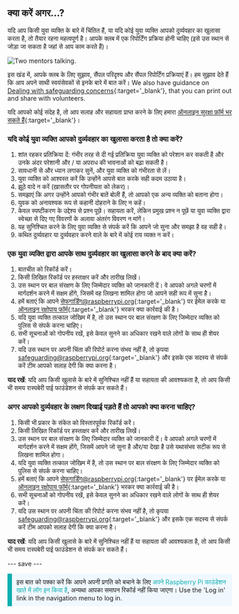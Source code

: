 ## क्या करें अगर…?

यदि आप किसी युवा व्यक्ति के बारे में चिंतित हैं, या यदि कोई युवा व्यक्ति आपको दुर्व्यवहार का खुलासा करता है, तो तैयार रहना महत्वपूर्ण है। आपके क्लब में एक रिपोर्टिंग प्रक्रिया होनी चाहिए (इसे उस स्थान से जोड़ा जा सकता है जहां से आप काम करते हैं)।

![Two mentors talking.](images/Safeguarding-Image4-1200x800.png)

इस खंड में, आपके क्लब के लिए सुझाव, सैंपल परिदृश्य और सैंपल रिपोर्टिंग प्रक्रियाएं हैं। हम सुझाव देते हैं कि आप अपने साथी स्वयंसेवकों से इनके बारे में बात करें। We also have guidance on [Dealing with safeguarding concerns](https://static.raspberrypi.org/files/safeguarding/Raspberry-Pi-Foundation-safeguarding-dealing-with-safeguarding-concerns.pdf){:target='_blank'}, that you can print out and share with volunteers.

यदि आपको कोई संदेह है, तो आप सलाह और सहायता प्राप्त करने के लिए हमारा [ऑनलाइन सुरक्षा फ़ॉर्म भर सकते हैं](https://form.raspberrypi.org/f/safeguarding-concern-form){:target='_blank'}।

### यदि कोई युवा व्यक्ति आपको दुर्व्यवहार का खुलासा करता है तो क्या करें?

1. शांत रहकर प्रतिक्रिया दें: गंभीर तरह से दी गई प्रतिक्रिया युवा व्यक्ति को परेशान कर सकती है और उनके अंदर परेशानी और / या अपराध की भावनाओं को बढ़ा सकती है।
1. सावधानी से और ध्यान लगाकर सुनें, और युवा व्यक्ति को गंभीरता से लें।
1. युवा व्यक्ति को आश्वस्त करें कि उन्होंने आपसे बात करके सही कदम उठाया है।
1. झूठे वादे न करें (ख़ासतौर पर गोपनीयता को लेकर)।
1. समझाएं कि अगर उन्होंने आपको गंभीर बातें बोली हैं, तो आपको एक अन्य व्यक्ति को बताना होगा।
1. युवक को अनावश्यक रूप से कहानी दोहराने के लिए न कहें।
1. केवल स्पष्टीकरण के उद्देश्य से प्रश्न पूछें। सहायता करें, लेकिन प्रमुख प्रश्न न पूछें या युवा व्यक्ति द्वारा स्वेच्छा से दिए गए विवरणों के अलावा अंतरंग विवरण न मांगें।
1. यह सुनिश्चित करने के लिए युवा व्यक्ति से संपर्क करें कि आपने जो सुना और समझा है वह सही है।
1. कथित दुर्व्यवहार या दुर्व्यवहार करने वाले के बारे में कोई राय व्यक्त न करें।

### एक युवा व्यक्ति द्वारा आपके साथ दुर्व्यवहार का खुलासा करने के बाद क्या करें?

1. बातचीत को रिकॉर्ड करें।
1. किसी लिखित रिकॉर्ड पर हस्ताक्षर करें और तारीख लिखें।
1. उस स्थान पर बाल संरक्षण के लिए जिम्मेदार व्यक्ति को जानकारी दें। वे आपको अगले चरणों में मार्गदर्शन करने में सक्षम होंगे, जिसमें वह लिखना शामिल होगा जो आपने सही रूप में सुना है।
1. हमें बताएं कि आपने [सेफगार्डिंग@raspberrypi.org](mailto:safeguarding@raspberrypi.org){:target='_blank'} पर ईमेल करके या [ऑनलाइन रक्षोपाय फॉर्म](https://form.raspberrypi.org/f/safeguarding-concern-form){:target='_blank'} भरकर क्या कार्रवाई की है।
1. यदि युवा व्यक्ति तत्काल जोखिम में है, तो उस स्थान पर बाल संरक्षण के लिए जिम्मेदार व्यक्ति को पुलिस से संपर्क करना चाहिए।
1. सभी सूचनाओं को गोपनीय रखें, इसे केवल सुनने का अधिकार रखने वाले लोगों के साथ ही शेयर करें।
1. यदि उस स्थान पर अपनी चिंता की रिपोर्ट करना संभव नहीं है, तो कृपया [safeguarding@raspberrypi.org](mailto:safeguarding@raspberrypi.org){:target='_blank'} और इसके एक सदस्य से संपर्क करें टीम आपको सलाह देगी कि क्या करना है।

**याद रखें**: यदि आप किसी खुलासे के बारे में सुनिश्चित नहीं हैं या सहायता की आवश्यकता है, तो आप किसी भी समय रास्पबेरी पाई फाउंडेशन से संपर्क कर सकते हैं।

### अगर आपको दुर्व्यवहार के लक्षण दिखाई पड़ते हैं तो आपको क्या करना चाहिए?

1. किसी भी प्रकार के संकेत को विस्तारपूर्वक रिकॉर्ड करें।
1. किसी लिखित रिकॉर्ड पर हस्ताक्षर करें और तारीख लिखें।
1. उस स्थान पर बाल संरक्षण के लिए जिम्मेदार व्यक्ति को जानकारी दें। वे आपको अगले चरणों में मार्गदर्शन करने में सक्षम होंगे, जिसमें आपने जो सुना है और/या देखा है उसे यथासंभव सटीक रूप से लिखना शामिल होगा।
1. यदि युवा व्यक्ति तत्काल जोखिम में है, तो उस स्थान पर बाल संरक्षण के लिए जिम्मेदार व्यक्ति को पुलिस से संपर्क करना चाहिए।
1. हमें बताएं कि आपने [सेफगार्डिंग@raspberrypi.org](mailto:safeguarding@raspberrypi.org){:target='_blank'} पर ईमेल करके या [ऑनलाइन रक्षोपाय फॉर्म](https://form.raspberrypi.org/f/safeguarding-concern-form){:target='_blank'} भरकर क्या कार्रवाई की है।
1. सभी सूचनाओं को गोपनीय रखें, इसे केवल सुनने का अधिकार रखने वाले लोगों के साथ ही शेयर करें।
1. यदि उस स्थान पर अपनी चिंता की रिपोर्ट करना संभव नहीं है, तो कृपया [safeguarding@raspberrypi.org](mailto:safeguarding@raspberrypi.org){:target='_blank'} और इसके एक सदस्य से संपर्क करें टीम आपको सलाह देगी कि क्या करना है।

**याद रखें**: यदि आप किसी खुलासे के बारे में सुनिश्चित नहीं हैं या सहायता की आवश्यकता है, तो आप किसी भी समय रास्पबेरी पाई फाउंडेशन से संपर्क कर सकते हैं।

--- save ---

<p style="border-left: solid; border-width:10px; border-color: #0faeb0; background-color: aliceblue; padding: 10px;">
इस बात को पक्का करें कि आपने अपनी प्रगति को बचाने के लिए <span style="color: #0faeb0">अपने Raspberry Pi फाउंडेशन खाते में लॉग इन किया है</span>, अन्यथा आपका समापन रिकॉर्ड नहीं किया जाएगा। Use the 'Log in' link in the navigation menu to log in.
</p>
